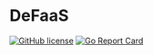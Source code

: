 # DeFaaS

[![GitHub license](https://img.shields.io/github/license/Oscillator-Phoenix/defaas)](https://github.com/Oscillator-Phoenix/defaas/blob/master/LICENSE)
[![Go Report Card](https://goreportcard.com/badge/github.com/kitchent/defaas)](https://goreportcard.com/report/github.com/kitchent/defaas)